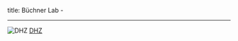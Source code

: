title: Büchner Lab - 
***

![DHZ](DHZ.png) 
[DHZ](http://www.hoerzentrum-hannover.de/index.php?id=1)

